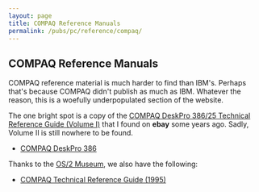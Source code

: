 ```yaml
---
layout: page
title: COMPAQ Reference Manuals
permalink: /pubs/pc/reference/compaq/
---
```


COMPAQ Reference Manuals
------------------------

COMPAQ reference material is much harder to find than IBM's.  Perhaps that's because COMPAQ didn't publish as much
as IBM.  Whatever the reason, this is a woefully underpopulated section of the website.

The one bright spot is a copy of the [COMPAQ DeskPro 386/25 Technical Reference Guide (Volume I)](deskpro386/) that I
found on **ebay** some years ago.  Sadly, Volume II is still nowhere to be found.

* [COMPAQ DeskPro 386](deskpro386/)

Thanks to the [OS/2 Museum](http://www.os2museum.com/wp/), we also have the following:

* [COMPAQ Technical Reference Guide (1995)](https://s3-us-west-2.amazonaws.com/archive.pcjs.org/pubs/pc/reference/compaq/various/COMPAQ+Technical+Reference+Guide+(1995).pdf)
